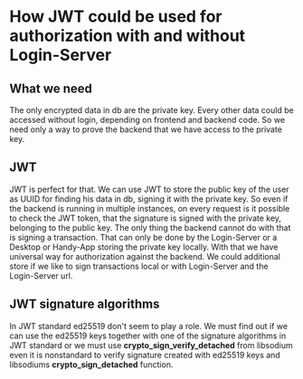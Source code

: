 # How JWT could be used for authorization with and without Login-Server
## What we need
The only encrypted data in db are the private key.
Every other data could be accessed without login, depending on frontend and backend code.
So we need only a way to prove the backend that we have access to the private key. 

## JWT
JWT is perfect for that. 
We can use JWT to store the public key of the user as UUID for finding his data in db,
signing it with the private key. So even if the backend is running in multiple instances,
on every request is it possible to check the JWT token, that the signature is signed with
the private key, belonging to the public key. 
The only thing the backend cannot do with that is signing a transaction.
That can only be done by the Login-Server or a Desktop or Handy-App storing the private key locally.
With that we have universal way for authorization against the backend. 
We could additional store if we like to sign transactions local or with Login-Server and the Login-Server url.

## JWT signature algorithms
In JWT standard ed25519 don't seem to play a role.
We must find out if we can use the ed25519 keys together with one of the signature algorithms
in JWT standard or we must use **crypto_sign_verify_detached** from libsodium even it is nonstandard
to verify signature created with ed25519 keys and libsodiums **crypto_sign_detached** function.



